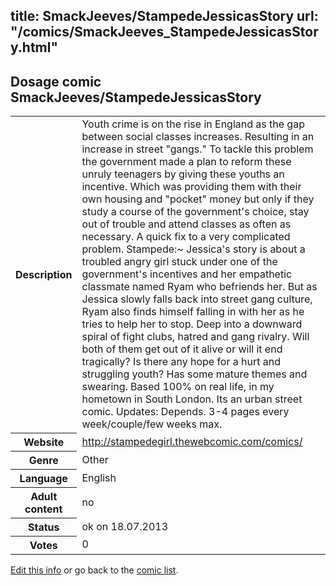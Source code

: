 title: SmackJeeves/StampedeJessicasStory
url: "/comics/SmackJeeves_StampedeJessicasStory.html"
---
Dosage comic SmackJeeves/StampedeJessicasStory
-----------------------------------------

<p id="msg"></p>
<script type="text/javascript">
if (window.location.search === '?edit_info_mail=sent_ok') {
  var elem = document.getElementById("msg");
  elem.innerHTML = 'Edited information sucessfully sent for review, which is usually done daily. Thanks!';
  elem.className = 'ok';
}
</script>
<table class="comicinfo">
<tr>
<th>Description</th><td>Youth crime is on the rise in England as the gap between social classes increases. Resulting in an increase in street &quot;gangs.&quot; To tackle this problem the government made a plan to reform these unruly teenagers by giving these youths an incentive. Which was providing them with their own housing and &quot;pocket&quot; money but only if they study a course of the government's choice, stay out of trouble and attend classes as often as necessary. A quick fix to a very complicated problem. Stampede:~ Jessica's story is about a troubled angry girl stuck under one of the government's incentives and her empathetic classmate named Ryam who befriends her. But as Jessica slowly falls back into street gang culture, Ryam also finds himself falling in with her as he tries to help her to stop. Deep into a downward spiral of fight clubs, hatred and gang rivalry. Will both of them get out of it alive or will it end tragically? Is there any hope for a hurt and struggling youth? Has some mature themes and swearing. Based 100% on real life, in my hometown in South London. Its an urban street comic. Updates: Depends. 3-4 pages every week/couple/few weeks max.</td>
</tr>
<tr>
<th>Website</th><td><a href="http://stampedegirl.thewebcomic.com/comics/">http://stampedegirl.thewebcomic.com/comics/</a></td>
</tr>
<tr>
<th>Genre</th><td>Other</td>
</tr>
<tr>
<th>Language</th><td>English</td>
</tr>
<tr>
<th>Adult content</th><td>no</td>
</tr>
<tr>
<th>Status</th><td>ok on 18.07.2013</td>
</tr>
<tr>
<th>Votes</th><td>0</td>
</tr>
</table>

[Edit this info](SmackJeeves_StampedeJessicasStory_edit.html) or go back to the [comic list](../comic-index.html).
